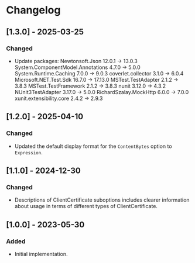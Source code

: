 # Changelog

## [1.3.0] - 2025-03-25
### Changed
- Update packages:
  Newtonsoft.Json                    12.0.1 -> 13.0.3
  System.ComponentModel.Annotations  4.7.0  -> 5.0.0
  System.Runtime.Caching             7.0.0  -> 9.0.3
  coverlet.collector        3.1.0  -> 6.0.4
  Microsoft.NET.Test.Sdk    16.7.0 -> 17.13.0
  MSTest.TestAdapter        2.1.2  -> 3.8.3
  MSTest.TestFramework      2.1.2  -> 3.8.3
  nunit                     3.12.0 -> 4.3.2
  NUnit3TestAdapter         3.17.0 -> 5.0.0
  RichardSzalay.MockHttp    6.0.0  -> 7.0.0
  xunit.extensibility.core  2.4.2  -> 2.9.3

## [1.2.0] - 2025-04-10
### Changed
- Updated the default display format for the `ContentBytes` option to `Expression`.

## [1.1.0] - 2024-12-30
### Changed
- Descriptions of ClientCertificate suboptions includes clearer information about usage in terms of different types of ClientCertificate.

## [1.0.0] - 2023-05-30
### Added
- Initial implementation.
